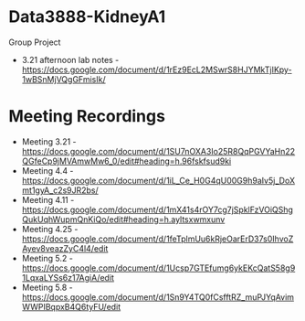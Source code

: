 # Data3888-KidneyA1
Group Project
* 3.21 afternoon lab notes - https://docs.google.com/document/d/1rEz9EcL2MSwrS8HJYMkTjIKpy-1wBSnMjVQgGFmisIk/

# Meeting Recordings
* Meeting 3.21 - https://docs.google.com/document/d/1SU7nOXA3Io25R8QqPGVYaHn22QGfeCp9jMVAmwMw6_0/edit#heading=h.96fskfsud9ki
* Meeting 4.4 - https://docs.google.com/document/d/1iL_Ce_H0G4qU00G9h9aIv5j_DoXmt1gyA_c2s9JR2bs/
* Meeting 4.11 - https://docs.google.com/document/d/1mX41s4rOY7cg7jSpklFzVOiQShgQukUqhWupmQnKiQo/edit#heading=h.ayltsxwmxunv
* Meeting 4.25 - https://docs.google.com/document/d/1feTplmUu6kRjeOarErD37s0IhvoZAyev8veazZyC4l4/edit
* Meeting 5.2 - https://docs.google.com/document/d/1Ucsp7GTEfumg6ykEKcQatS58g91LqxaLYSs6z17AgiA/edit
* Meeting 5.8 - https://docs.google.com/document/d/1Sn9Y4TQ0fCsfftRZ_muPJYqAvimWWPIBqpxB4Q6tyFU/edit
